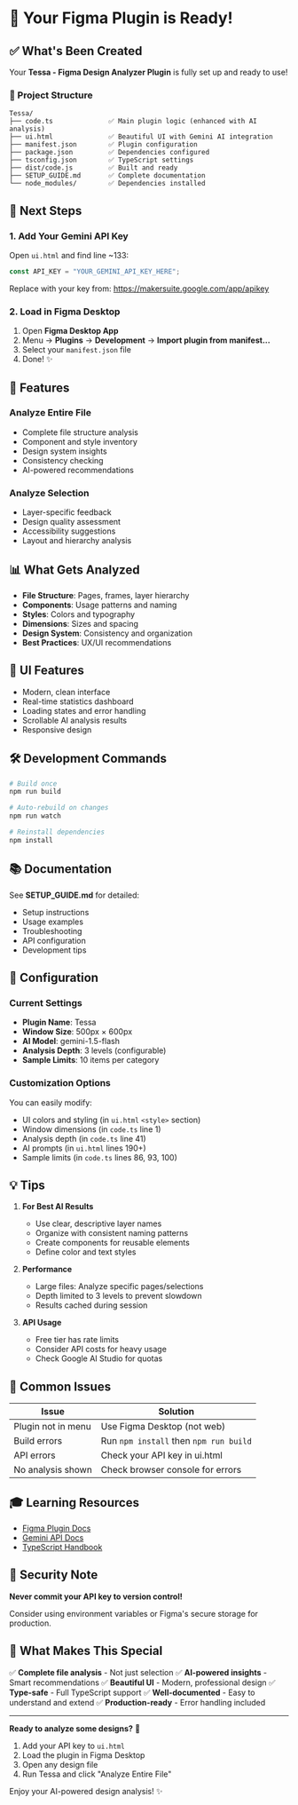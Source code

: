 # 🎉 Your Figma Plugin is Ready!

## ✅ What's Been Created

Your **Tessa - Figma Design Analyzer Plugin** is fully set up and ready to use!

### 📁 Project Structure
```
Tessa/
├── code.ts              ✅ Main plugin logic (enhanced with AI analysis)
├── ui.html              ✅ Beautiful UI with Gemini AI integration
├── manifest.json        ✅ Plugin configuration
├── package.json         ✅ Dependencies configured
├── tsconfig.json        ✅ TypeScript settings
├── dist/code.js         ✅ Built and ready
├── SETUP_GUIDE.md       ✅ Complete documentation
└── node_modules/        ✅ Dependencies installed
```

## 🚀 Next Steps

### 1. Add Your Gemini API Key

Open `ui.html` and find line ~133:
```javascript
const API_KEY = "YOUR_GEMINI_API_KEY_HERE";
```

Replace with your key from: https://makersuite.google.com/app/apikey

### 2. Load in Figma Desktop

1. Open **Figma Desktop App**
2. Menu → **Plugins** → **Development** → **Import plugin from manifest...**
3. Select your `manifest.json` file
4. Done! ✨

## 🎯 Features

### Analyze Entire File
- Complete file structure analysis
- Component and style inventory
- Design system insights
- Consistency checking
- AI-powered recommendations

### Analyze Selection
- Layer-specific feedback
- Design quality assessment
- Accessibility suggestions
- Layout and hierarchy analysis

## 📊 What Gets Analyzed

- **File Structure**: Pages, frames, layer hierarchy
- **Components**: Usage patterns and naming
- **Styles**: Colors and typography
- **Dimensions**: Sizes and spacing
- **Design System**: Consistency and organization
- **Best Practices**: UX/UI recommendations

## 🎨 UI Features

- Modern, clean interface
- Real-time statistics dashboard
- Loading states and error handling
- Scrollable AI analysis results
- Responsive design

## 🛠️ Development Commands

```bash
# Build once
npm run build

# Auto-rebuild on changes
npm run watch

# Reinstall dependencies
npm install
```

## 📚 Documentation

See **SETUP_GUIDE.md** for detailed:
- Setup instructions
- Usage examples
- Troubleshooting
- API configuration
- Development tips

## 🔧 Configuration

### Current Settings
- **Plugin Name**: Tessa
- **Window Size**: 500px × 600px
- **AI Model**: gemini-1.5-flash
- **Analysis Depth**: 3 levels (configurable)
- **Sample Limits**: 10 items per category

### Customization Options

You can easily modify:
- UI colors and styling (in `ui.html` `<style>` section)
- Window dimensions (in `code.ts` line 1)
- Analysis depth (in `code.ts` line 41)
- AI prompts (in `ui.html` lines 190+)
- Sample limits (in `code.ts` lines 86, 93, 100)

## 💡 Tips

1. **For Best AI Results**
   - Use clear, descriptive layer names
   - Organize with consistent naming patterns
   - Create components for reusable elements
   - Define color and text styles

2. **Performance**
   - Large files: Analyze specific pages/selections
   - Depth limited to 3 levels to prevent slowdown
   - Results cached during session

3. **API Usage**
   - Free tier has rate limits
   - Consider API costs for heavy usage
   - Check Google AI Studio for quotas

## 🐛 Common Issues

| Issue | Solution |
|-------|----------|
| Plugin not in menu | Use Figma Desktop (not web) |
| Build errors | Run `npm install` then `npm run build` |
| API errors | Check your API key in ui.html |
| No analysis shown | Check browser console for errors |

## 🎓 Learning Resources

- [Figma Plugin Docs](https://www.figma.com/plugin-docs/)
- [Gemini API Docs](https://ai.google.dev/docs)
- [TypeScript Handbook](https://www.typescriptlang.org/docs/)

## 🔐 Security Note

**Never commit your API key to version control!**

Consider using environment variables or Figma's secure storage for production.

## 🌟 What Makes This Special

✅ **Complete file analysis** - Not just selection
✅ **AI-powered insights** - Smart recommendations
✅ **Beautiful UI** - Modern, professional design
✅ **Type-safe** - Full TypeScript support
✅ **Well-documented** - Easy to understand and extend
✅ **Production-ready** - Error handling included

---

**Ready to analyze some designs?** 🚀

1. Add your API key to `ui.html`
2. Load the plugin in Figma Desktop
3. Open any design file
4. Run Tessa and click "Analyze Entire File"

Enjoy your AI-powered design analysis! ✨
